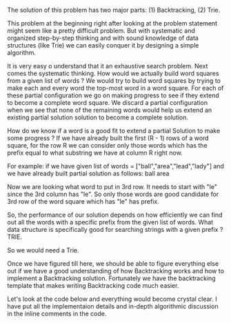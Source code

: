 The solution of this problem has two major parts: (1) Backtracking, (2) Trie.

This problem at the beginning right after looking at the problem statement might seem like a pretty difficult problem. But with systematic and organized step-by-step thinking and with sound knowledge of data structures (like Trie) we can easily conquer it by designing a simple algorithm.

It is very easy o understand that it an exhaustive search problem. Next comes the systematic thinking. How would we actually build word squares from a given list of words ? We would try to build word squares by trying to make each and every word the top-most word in a word square. For each of these partial configuration we go on making progress to see if they extend to become a complete word square. We discard a partial configuration when we see that none of the remaining words would help us extend an existing partial solution solution to become a complete solution.

How do we know if a word is a good fit to extend a partial Solution to make some progress ? If we have already built the first (R - 1) rows of a word square, for the row R we can consider only those words which has the prefix equal to what substring we have at column R right now.

For example: if we have given list of words = ["ball","area","lead","lady"] and we have already built partial solution as follows:
    ball
    area


Now we are looking what word to put in 3rd row. It needs to start with "le" since the 3rd column has "le". So only those words are good candidate for 3rd row of the word square which has "le" has prefix.

So, the performance of our solution depends on how efficiently we can find out all the words with a specific prefix from the given list of words. What data structure is specifically good for searching strings with a given prefix ? TRIE.

So we would need a Trie.

Once we have figured till here, we should be able to figure everything else out if we have a good understanding of how Backtracking works and how to implement a Backtracking solution. Fortunately we have the backtracking template that makes writing Backtracking code much easier.

Let's look at the code below and everything would become crystal clear. I have put all the implementaion details and in-depth algorithmic discussion in the inline comments in the code.
